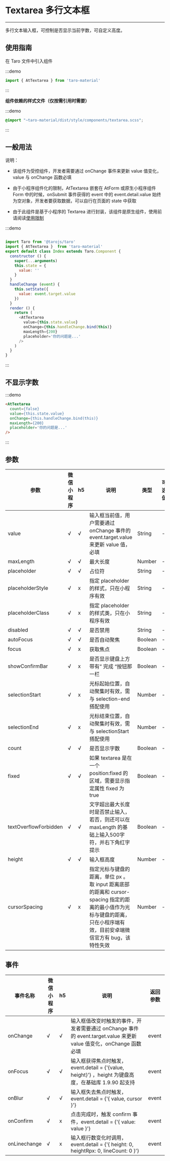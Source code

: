 # Textarea 多行文本框

---
多行文本输入框，可控制是否显示当前字数，可自定义高度。

## 使用指南

在 Taro 文件中引入组件

:::demo
```js
import { AtTextarea } from 'taro-material'
```
:::

**组件依赖的样式文件（仅按需引用时需要）**

:::demo
```scss
@import "~taro-material/dist/style/components/textarea.scss";
```
:::

## 一般用法

说明：

* 该组件为受控组件，开发者需要通过 onChange 事件来更新 value 值变化，value 与 onChange 函数必填

* 由于小程序组件化的限制，AtTextarea 嵌套在 AtForm 或原生小程序组件 Form 中的时候，onSubmit 事件获得的 event 中的 event.detail.value 始终为空对象，开发者要获取数据，可以自行在页面的 state 中获取

* 由于此组件是基于小程序的 Textarea 进行封装，该组件是原生组件，使用前请阅读[使用限制](https://developers.weixin.qq.com/miniprogram/dev/component/native-component.html)

:::demo

```js

import Taro from '@tarojs/taro'
import { AtTextarea }  from 'taro-material'
export default class Index extends Taro.Component {
  constructor () {
    super(...arguments)
    this.state = {
      value: ''
    }
  }
  handleChange (event) {
    this.setState({
      value: event.target.value
    })
  }
  render () {
    return (
      <AtTextarea
        value={this.state.value}
        onChange={this.handleChange.bind(this)}
        maxLength={200}
        placeholder='你的问题是...'
      />
    )
  }
}
```

:::

## 不显示字数

:::demo

```html
<AtTextarea
  count={false}
  value={this.state.value}
  onChange={this.handleChange.bind(this)}
  maxLength={200}
  placeholder='你的问题是...'
/>

```

:::

## 参数

| 参数   |  微信小程序 |  h5 | 说明   | 类型    | 可选值 | 默认值   |
| ---   | ----  | ---- | ---- | ------- | ------- | ------ |
| value | √ | √ | 输入框当前值，用户需要通过 onChange 事件的 event.target.value 来更新 value 值，必填 | String  | - | - |
| maxLength | √ | √ | 最大长度  | Number  | - | 200 |
| placeholder | √ | √ | 占位符  | String | - | - |
| placeholderStyle | √ | x | 指定 placeholder 的样式，只在小程序有效  | String  | - | - |
| placeholderClass | √ | x | 指定 placeholder 的样式类，只在小程序有效  | String | - | - |
| disabled | √ | √ | 是否禁用  | String | - | false |
| autoFocus| √ | √ | 是否自动聚焦  | Boolean | - | false |
| focus| √ | x | 获取焦点  | Boolean | - | false |
| showConfirmBar| √ | x | 是否显示键盘上方带有” 完成 “按钮那一栏  | Boolean | - | false |
| selectionStart| √ | x | 光标起始位置，自动聚集时有效，需与 selection-end 搭配使用  | Number | - | -1 |
| selectionEnd| √ | x | 光标结束位置，自动聚集时有效，需与 selectionStart 搭配使用  | Number | - | -1 |
| count | √ | √ | 是否显示字数  | Boolean | - | true |
| fixed| √ | √ | 如果 textarea 是在一个 position:fixed 的区域，需要显示指定属性 fixed 为 true  | Boolean | - | false|
| textOverflowForbidden | √ | √ | 文字超出最大长度时是否禁止输入，若否，则还可以在 maxLength 的基础上输入500字符，并右下角红字提示  | Boolean | - | true |
| height | √ | √ | 输入框高度  | Number | - | 100  |
| cursorSpacing | √ | x | 指定光标与键盘的距离，单位 px 。取 input 距离底部的距离和 cursor-spacing 指定的距离的最小值作为光标与键盘的距离，只在小程序端有效，目前安卓端微信官方有 bug，该特性失效  | Number | - | 100  |

## 事件

| 事件名称 |   微信小程序 |  h5 | 说明          | 返回参数  |
|---------| ---  | --------| --------- |---------- |
| onChange |  √ | √ | 输入框值改变时触发的事件，开发者需要通过 onChange 事件的 event.target.value 来更新 value 值变化，onChange 函数必填 | event  |
| onFocus |  √ | √ | 输入框获得焦点时触发，event.detail = {'{value, height}'} ，height 为键盘高度，在基础库 1.9.90 起支持| event  |
| onBlur |  √ | √ | 输入框失去焦点时触发，event.detail = {'{ value, cursor }'}  | event  |
| onConfirm |  √ | x | 点击完成时，触发 confirm 事件，event.detail = {'{ value: value }'}  | event  |
| onLinechange | √ | x | 输入框行数变化时调用，event.detail = {'{ height: 0, heightRpx: 0, lineCount: 0 }'}  | event  |
